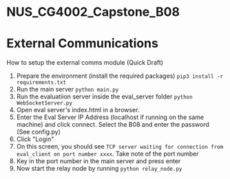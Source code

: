 # NUS_CG4002_Capstone_B08


External Communications
=======================

How to setup the external comms module (Quick Draft)
1. Prepare the environment (install the required packages)
``pip3 install -r requirements.txt``
2. Run the main server ``python main.py``
3. Run the evaluatiion server inside the eval_server folder ``python WebSocketServer.py``
4. Open eval server's index.html in a browser.
5. Enter the Eval Server IP Address (localhost if running on the same machine) and click connect. Select the B08 and enter the password (See config.py)
6. Click "Login"
7. On this screen, you should see ```TCP server waiting for connection from eval_client on port number xxxx```. Take note of the port number
8. Key in the port number in the main server and press enter
9. Now start the relay node by running ``python relay_node.py``